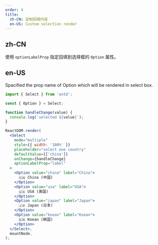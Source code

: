 ```yaml
---
order: 4
title:
  zh-CN: 定制回填内容
  en-US: Custom selection render
---
```


## zh-CN

使用 `optionLabelProp` 指定回填到选择框的 `Option` 属性。

## en-US

Spacified the prop name of Option which will be rendered in select box.

```jsx
import { Select } from 'antd';

const { Option } = Select;

function handleChange(value) {
  console.log(`selected ${value}`);
}

ReactDOM.render(
  <Select
    mode="multiple"
    style={{ width: '100%' }}
    placeholder="select one country"
    defaultValue={['china']}
    onChange={handleChange}
    optionLabelProp="label"
  >
    <Option value="china" label="China">
      🇨🇳 China (中国)
    </Option>
    <Option value="usa" label="USA">
      🇺🇸 USA (美国)
    </Option>
    <Option value="japan" label="Japan">
      🇯🇵 Japan (日本)
    </Option>
    <Option value="koean" label="Koean">
      🇰🇷 Koean (韩国)
    </Option>
  </Select>,
  mountNode,
);
```

